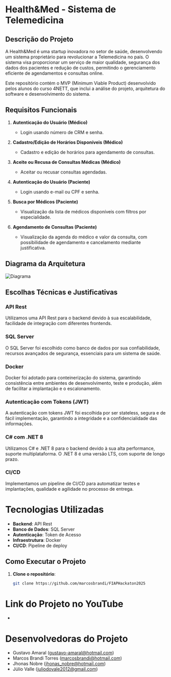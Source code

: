 # Health&Med - Sistema de Telemedicina

## Descrição do Projeto

A Health&Med é uma startup inovadora no setor de saúde, desenvolvendo um sistema proprietário para revolucionar a Telemedicina no país. O sistema visa proporcionar um serviço de maior qualidade, segurança dos dados dos pacientes e redução de custos, permitindo o gerenciamento eficiente de agendamentos e consultas online.

Este repositório contém o MVP (Minimum Viable Product) desenvolvido pelos alunos do curso 4NETT, que inclui a análise do projeto, arquitetura do software e desenvolvimento do sistema.

## Requisitos Funcionais

1. **Autenticação do Usuário (Médico)**
   - Login usando número de CRM e senha.

2. **Cadastro/Edição de Horários Disponíveis (Médico)**
   - Cadastro e edição de horários para agendamento de consultas.

3. **Aceite ou Recusa de Consultas Médicas (Médico)**
   - Aceitar ou recusar consultas agendadas.

4. **Autenticação do Usuário (Paciente)**
   - Login usando e-mail ou CPF e senha.

5. **Busca por Médicos (Paciente)**
   - Visualização da lista de médicos disponíveis com filtros por especialidade.

6. **Agendamento de Consultas (Paciente)**
   - Visualização da agenda do médico e valor da consulta, com possibilidade de agendamento e cancelamento mediante justificativa.

## Diagrama da Arquitetura

![Diagrama](https://github.com/user-attachments/assets/2d024a06-ecc1-4d8b-9b0a-056bc7e2a9f6)

## Escolhas Técnicas e Justificativas

### API Rest
Utilizamos uma API Rest para o backend devido à sua escalabilidade, facilidade de integração com diferentes frontends.

### SQL Server
O SQL Server foi escolhido como banco de dados por sua confiabilidade, recursos avançados de segurança, essenciais para um sistema de saúde.

### Docker
Docker foi adotado para conteinerização do sistema, garantindo consistência entre ambientes de desenvolvimento, teste e produção, além de facilitar a implantação e o escalonamento.

### Autenticação com Tokens (JWT)
A autenticação com tokens JWT foi escolhida por ser stateless, segura e de fácil implementação, garantindo a integridade e a confidencialidade das informações.

### C# com .NET 8
Utilizamos C# e .NET 8 para o backend devido à sua alta performance, suporte multiplataforma. O .NET 8 é uma versão LTS, com suporte de longo prazo.

### CI/CD
Implementamos um pipeline de CI/CD para automatizar testes e implantações, qualidade e agilidade no processo de entrega.

# Tecnologias Utilizadas

- **Backend**: API Rest
- **Banco de Dados**: SQL Server
- **Autenticação**: Token de Acesso
- **Infraestrutura**: Docker
- **CI/CD**: Pipeline de deploy

## Como Executar o Projeto

1. **Clone o repositório**:
   ```bash
   git clone https://github.com/marcosbrandi/FIAPHackaton2025

# Link do Projeto no YouTube
- 
<!--# Pessoas Contribuidoras-->

# Desenvolvedoras do Projeto

- Gustavo Amaral (gustavo-amaral@hotmail.com)
- Marcos Brandi Torres (marcosbrandi@hotmail.com)
- Jhonas Nobre (jhonas_nobre@hotmail.com)
- Júlio Valle (juliodovale2012@gmail.com)
